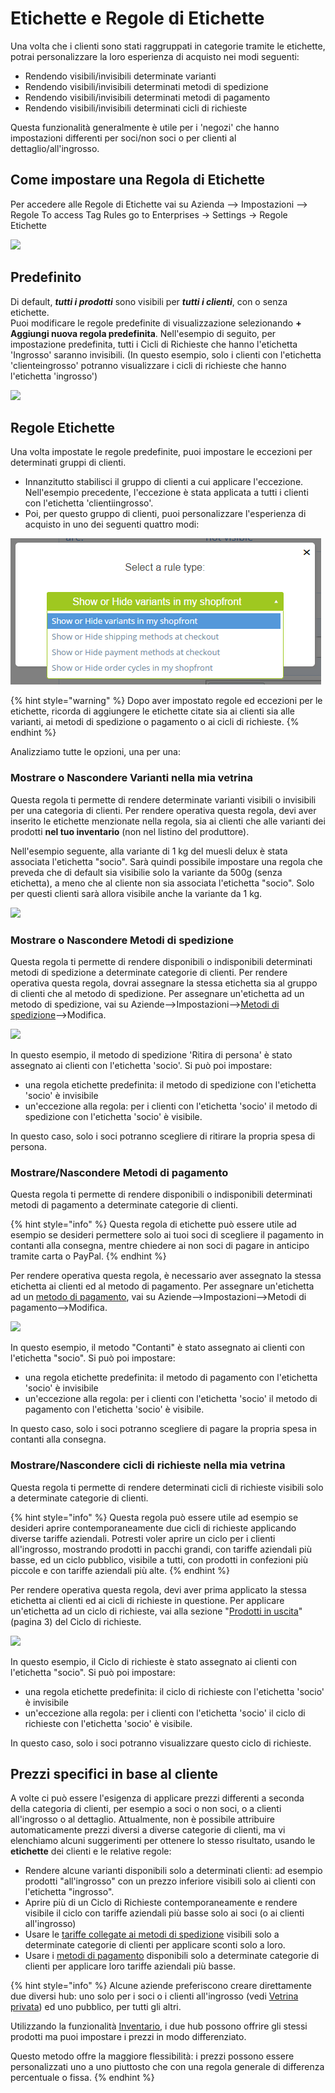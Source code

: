 # Etichette e Regole di Etichette

Una volta che i clienti sono stati raggruppati in categorie tramite le etichette, potrai personalizzare la loro esperienza di acquisto nei modi seguenti:

* Rendendo visibili/invisibili determinate varianti
* Rendendo visibili/invisibili determinati metodi di spedizione
* Rendendo visibili/invisibili determinati metodi di pagamento
* Rendendo visibili/invisibili determinati cicli di richieste

Questa funzionalità generalmente è utile per i 'negozi' che hanno impostazioni differenti per soci/non soci o per clienti al dettaglio/all'ingrosso.&#x20;

## Come impostare una Regola di Etichette

Per accedere alle Regole di Etichette vai su Azienda --> Impostazioni --> Regole To access Tag Rules go to Enterprises -> Settings -> Regole Etichette

![](../../../.gitbook/assets/newtagrule1.jpg)

## Predefinito

Di default, _**tutti i prodotti**_ sono visibili per _**tutti i clienti**_, con o senza etichette.  \
Puoi modificare le regole predefinite di visualizzazione selezionando **+ Aggiungi nuova regola predefinita**. Nell'esempio di seguito, per impostazione predefinita, tutti i Cicli di Richieste che hanno l'etichetta 'Ingrosso' saranno invisibili. (In questo esempio, solo i clienti con l'etichetta 'clienteingrosso' potranno visualizzare i cicli di richieste che hanno l'etichetta 'ingrosso')&#x20;

![](../../../.gitbook/assets/defaulttag.jpg)

## Regole Etichette

Una volta impostate le regole predefinite, puoi impostare le eccezioni per determinati gruppi di clienti.&#x20;

* Innanzitutto stabilisci il gruppo di clienti a cui applicare l'eccezione. Nell'esempio precedente, l'eccezione è stata applicata a tutti i clienti con l'etichetta 'clientiingrosso'.&#x20;
* Poi, per questo gruppo di clienti, puoi personalizzare l'esperienza di acquisto in uno dei seguenti quattro modi:&#x20;

![](../../../.gitbook/assets/rule-typess.png)

{% hint style="warning" %}
Dopo aver impostato regole ed eccezioni per le etichette, ricorda di aggiungere le etichette citate sia ai clienti sia alle varianti, ai metodi di spedizione o pagamento o ai cicli di richieste.
{% endhint %}

Analizziamo tutte le opzioni, una per una:

### **Mostrare o Nascondere Varianti nella mia vetrina**

Questa regola ti permette di rendere determinate varianti visibili o invisibili per una categoria di clienti. Per rendere operativa questa regola, devi aver inserito le etichette menzionate nella regola, sia ai clienti che alle varianti dei prodotti **nel tuo inventario** (non nel listino del produttore).&#x20;

Nell'esempio seguente, alla variante di 1 kg del muesli delux è stata associata l'etichetta "socio". Sarà quindi possibile impostare una regola che preveda che di default sia visibilie solo la variante da 500g (senza etichetta), a meno che al cliente non sia associata l'etichetta "socio". Solo per questi clienti sarà allora visibile anche la variante da 1 kg.&#x20;

![](<../../../.gitbook/assets/varianttags (1).jpg>)

### **Mostrare o Nascondere Metodi di spedizione**

Questa regola ti permette di rendere disponibili o indisponibili determinati metodi di spedizione a determinate categorie di clienti. Per rendere operativa questa regola, dovrai assegnare la stessa etichetta sia al gruppo di clienti che al metodo di spedizione. Per assegnare un'etichetta ad un metodo di spedizione, vai su Aziende-->Impostazioni-->[Metodi di spedizione](../shipping-methods.md)-->Modifica.&#x20;

![](../../../.gitbook/assets/tagshipping.jpg)

In questo esempio, il metodo di spedizione 'Ritira di persona' è stato assegnato ai clienti con l'etichetta 'socio'. Si può poi impostare:&#x20;

* una regola etichette predefinita: il metodo di spedizione con l'etichetta 'socio' è invisibile
* un'eccezione alla regola: per i clienti con l'etichetta 'socio' il metodo di spedizione con l'etichetta 'socio' è visibile.&#x20;

In questo caso, solo i soci potranno scegliere di ritirare la propria spesa di persona.&#x20;

### **Mostrare/Nascondere Metodi di pagamento**

Questa regola ti permette di rendere disponibili o indisponibili determinati metodi di pagamento a determinate categorie di clienti.&#x20;

{% hint style="info" %}
Questa regola di etichette può essere utile ad esempio se desideri permettere solo ai tuoi soci di scegliere il pagamento in contanti alla consegna, mentre chiedere ai non soci di pagare in anticipo tramite carta o PayPal.&#x20;
{% endhint %}

Per rendere operativa questa regola, è necessario aver assegnato la stessa etichetta ai clienti ed al metodo di pagamento. Per assegnare un'etichetta ad un [metodo di pagamento](../payment-methods.md), vai su Aziende-->Impostazioni-->Metodi di pagamento-->Modifica.

![](../../../.gitbook/assets/tagspayment.jpg)

In questo esempio, il metodo "Contanti" è stato assegnato ai clienti con l'etichetta "socio". Si può poi impostare:&#x20;

* una regola etichette predefinita: il metodo di pagamento con l'etichetta 'socio' è invisibile
* un'eccezione alla regola: per i clienti con l'etichetta 'socio' il metodo di pagamento con l'etichetta 'socio' è visibile.&#x20;

In questo caso, solo i soci potranno scegliere di pagare la propria spesa in contanti alla consegna.

### **Mostrare/Nascondere cicli di richieste nella mia vetrina**

Questa regola ti permette di rendere determinati cicli di richieste visibili solo a determinate categorie di clienti.&#x20;

{% hint style="info" %}
Questa regola può essere utile ad esempio se desideri aprire contemporaneamente due cicli di richieste applicando diverse tariffe aziendali. Potresti voler aprire un ciclo per i clienti all'ingrosso, mostrando prodotti in pacchi grandi, con tariffe aziendali più basse, ed un ciclo pubblico, visibile a tutti, con prodotti in confezioni più piccole e con tariffe aziendali più alte.&#x20;
{% endhint %}

Per rendere operativa questa regola, devi aver prima applicato la stessa etichetta ai clienti ed ai cicli di richieste in questione. Per applicare un'etichetta ad un ciclo di richieste, vai alla sezione "[Prodotti in uscita](../order-cycle/order-cycles-for-hubs.md#3-outgoing-products)" (pagina 3) del Ciclo di richieste.

![](../../../.gitbook/assets/tagsorder.jpg)

In questo esempio, il Ciclo di richieste è stato assegnato ai clienti con l'etichetta "socio". Si può poi impostare:&#x20;

* una regola etichette predefinita: il ciclo di richieste con l'etichetta 'socio' è invisibile
* un'eccezione alla regola: per i clienti con l'etichetta 'socio' il ciclo di richieste con l'etichetta 'socio' è visibile.&#x20;

In questo caso, solo i soci potranno visualizzare questo ciclo di richieste.

## Prezzi specifici in base al cliente

A volte ci può essere l'esigenza di applicare prezzi differenti a seconda della categoria di clienti, per esempio a soci o non soci, o a clienti all'ingrosso o al dettaglio. Attualmente, non è possibile attribuire automaticamente prezzi diversi a diverse categorie di clienti, ma vi elenchiamo alcuni suggerimenti per ottenere lo stesso risultato, usando le **etichette** dei clienti e le relative regole:

* Rendere alcune varianti disponibili solo a determinati clienti: ad esempio prodotti "all'ingrosso" con un prezzo inferiore visibili solo ai clienti con l'etichetta "ingrosso".&#x20;
* Aprire più di un Ciclo di Richieste contemporaneamente e rendere visibile il ciclo con tariffe aziendali più basse solo ai soci (o ai clienti all'ingrosso)
* Usare le [tariffe collegate ai metodi di spedizione](tags-and-tag-rules.md#show-hide-shipping-methods) visibili solo a determinate categorie di clienti per applicare sconti solo a loro.
* Usare i [metodi di pagamento](tags-and-tag-rules.md#show-hide-payment-methods) disponibili solo a determinate categorie di clienti per applicare loro tariffe aziendali più basse.&#x20;

{% hint style="info" %}
Alcune aziende preferiscono creare direttamente due diversi hub: uno solo per i soci o i clienti all'ingrosso (vedi [Vetrina privata](../private-shopfront.md)) ed uno pubblico, per tutti gli altri.&#x20;

Utilizzando la funzionalità [Inventario](../../products-1/inventory-tool.md), i due hub possono offrire gli stessi prodotti ma puoi impostare i prezzi in modo differenziato.&#x20;

Questo metodo offre la maggiore flessibilità: i prezzi possono essere personalizzati uno a uno piuttosto che con una regola generale di differenza percentuale o fissa.
{% endhint %}
